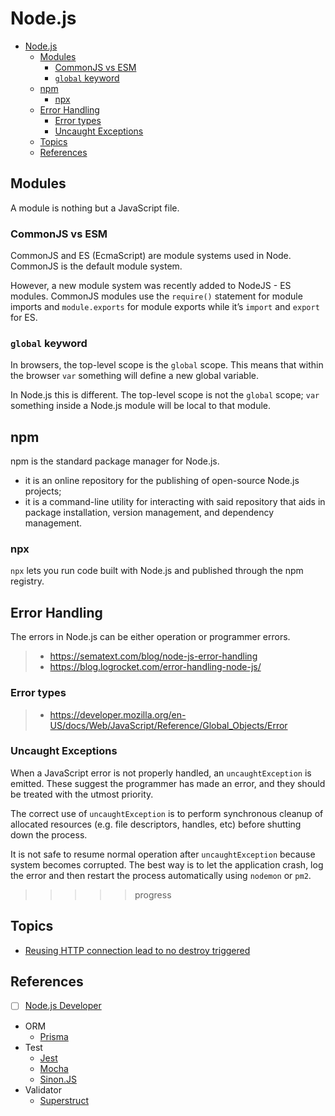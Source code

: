 # Node.js

- [Node.js](#nodejs)
  - [Modules](#modules)
    - [CommonJS vs ESM](#commonjs-vs-esm)
    - [`global` keyword](#global-keyword)
  - [npm](#npm)
    - [npx](#npx)
  - [Error Handling](#error-handling)
    - [Error types](#error-types)
    - [Uncaught Exceptions](#uncaught-exceptions)
  - [Topics](#topics)
  - [References](#references)

## Modules

A module is nothing but a JavaScript file.

### CommonJS vs ESM

CommonJS and ES (EcmaScript) are module systems used in Node. CommonJS is the
default module system.

However, a new module system was recently added to NodeJS - ES modules.
CommonJS modules use the `require()` statement for module imports and
`module.exports` for module exports while it’s `import` and `export` for ES.

### `global` keyword

In browsers, the top-level scope is the `global` scope. This means that within
the browser `var` something will define a new global variable.

In Node.js this is different. The top-level scope is not the `global` scope;
`var` something inside a Node.js module will be local to that module.

## npm

npm is the standard package manager for Node.js.

- it is an online repository for the publishing of open-source Node.js projects;
- it is a command-line utility for interacting with said repository that aids
  in package installation, version management, and dependency management.
  
### npx

`npx` lets you run code built with Node.js and published through the npm
registry.

## Error Handling

The errors in Node.js can be either operation or programmer errors.

> - <https://sematext.com/blog/node-js-error-handling>
> - <https://blog.logrocket.com/error-handling-node-js/>

### Error types

> - <https://developer.mozilla.org/en-US/docs/Web/JavaScript/Reference/Global_Objects/Error>

### Uncaught Exceptions

When a JavaScript error is not properly handled, an `uncaughtException` is
emitted. These suggest the programmer has made an error, and they should be
treated with the utmost priority.

The correct use of `uncaughtException` is to perform synchronous cleanup of
allocated resources (e.g. file descriptors, handles, etc) before shutting down
the process.

It is not safe to resume normal operation after `uncaughtException` because
system becomes corrupted. The best way is to let the application crash, log the
error and then restart the process automatically using `nodemon` or `pm2`.

>>>>> progress

## Topics

- [Reusing HTTP connection lead to no destroy triggered](https://github.com/nodejs/node/issues/19859)

## References

- [ ] [Node.js Developer](https://roadmap.sh/nodejs)
- ORM
  - [Prisma](https://www.prisma.io/)
- Test
  - [Jest](https://jestjs.io/)
  - [Mocha](https://mochajs.org/)
  - [Sinon.JS](https://sinonjs.org/)
- Validator
  - [Superstruct](https://docs.superstructjs.org/)
